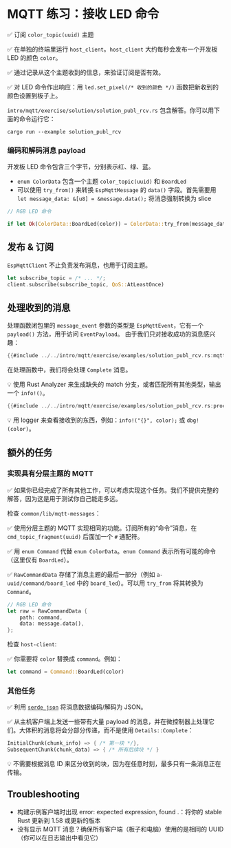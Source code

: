 # MQTT 练习：接收 LED 命令

✅ 订阅 `color_topic(uuid)` 主题

✅ 在单独的终端里运行 `host_client`。`host_client` 大约每秒会发布一个开发板 LED 的颜色 `color`。

✅ 通过记录从这个主题收到的信息，来验证订阅是否有效。

✅ 对 LED 命令作出响应：用 `led.set_pixel(/* 收到的颜色 */)` 函数把新收到的颜色设置到板子上。

`intro/mqtt/exercise/solution/solution_publ_rcv.rs` 包含解答。你可以用下面的命令运行它：

```console
cargo run --example solution_publ_rcv
```

### 编码和解码消息 payload

开发板 LED 命令包含三个字节，分别表示红、绿、蓝。
- `enum ColorData` 包含一个主题 `color_topic(uuid)` 和 `BoardLed`
- 可以使用 `try_from()` 来转换 `EspMqttMessage` 的 `data()` 字段。首先需要用 `let message_data: &[u8] = &message.data();` 将消息强制转换为 slice


```rust
// RGB LED 命令

if let Ok(ColorData::BoardLed(color)) = ColorData::try_from(message_data) { /* 在这里设置新的颜色 */ }
```

## 发布 & 订阅

`EspMqttClient` 不止负责发布消息，也用于订阅主题。

```rust
let subscribe_topic = /* ... */;
client.subscribe(subscribe_topic, QoS::AtLeastOnce)
```

## 处理收到的消息


处理函数闭包里的 `message_event` 参数的类型是 `EspMqttEvent`，它有一个 `payload()` 方法，用于访问 `EventPayload`。
由于我们只对接收成功的消息感兴趣：

```rust
{{#include ../../intro/mqtt/exercise/examples/solution_publ_rcv.rs:mqtt_client}}
```

在处理函数中，我们将会处理 `Complete` 消息。

💡 使用 Rust Analyzer 来生成缺失的 match 分支，或者匹配所有其他类型，输出一个 `info!()`。

```rust
{{#include ../../intro/mqtt/exercise/examples/solution_publ_rcv.rs:process_message}}
```

💡 用 logger 来查看接收到的东西，例如：`info!("{}", color);` 或 `dbg!(color)`。

## 额外的任务

### 实现具有分层主题的 MQTT

✅ 如果你已经完成了所有其他工作，可以考虑实现这个任务。我们不提供完整的解答，因为这是用于测试你自己能走多远。

检查 `common/lib/mqtt-messages`：

✅ 使用分层主题的 MQTT 实现相同的功能。订阅所有的“命令”消息，在 `cmd_topic_fragment(uuid)` 后面加一个 `#` 通配符。

✅ 用 `enum Command` 代替 `enum ColorData`。`enum Command` 表示所有可能的命令（这里仅有 `BoardLed`）。

✅ `RawCommandData` 存储了消息主题的最后一部分（例如 `a-uuid/command/board_led` 中的 `board_led`）。可以用 `try_from` 将其转换为 `Command`。

```rust
// RGB LED 命令
let raw = RawCommandData {
    path: command,
    data: message.data(),
};
```

检查 `host-client`:

✅ 你需要将 `color` 替换成 `command`。例如：

```rust
let command = Command::BoardLed(color)
```

### 其他任务

✅ 利用 [`serde_json`](https://docs.serde.rs/serde_json/) 将消息数据编码/解码为 JSON。

✅ 从主机客户端上发送一些带有大量 payload 的消息，并在微控制器上处理它们。大体积的消息将会分部分传递，而不是使用 `Details::Complete`：

```rust
InitialChunk(chunk_info) => { /* 第一块 */},
SubsequentChunk(chunk_data) => { /* 所有后续块 */ }
```

💡 不需要根据消息 ID 来区分收到的块，因为在任意时刻，最多只有一条消息正在传输。

## Troubleshooting
<!-- DELETE this section? its the same as 3.5.2 -->
- 构建示例客户端时出现 error: expected expression, found .：将你的 stable Rust 更新到 1.58 或更新的版本
- 没有显示 MQTT 消息？确保所有客户端（板子和电脑）使用的是相同的 UUID（你可以在日志输出中看见它）
